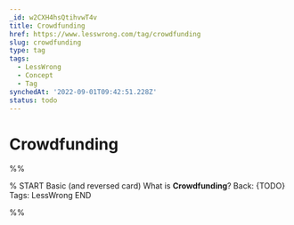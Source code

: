 ```yaml
---
_id: w2CXH4hsQtihvwT4v
title: Crowdfunding
href: https://www.lesswrong.com/tag/crowdfunding
slug: crowdfunding
type: tag
tags:
  - LessWrong
  - Concept
  - Tag
synchedAt: '2022-09-01T09:42:51.228Z'
status: todo
---
```


# Crowdfunding


%%

% START
Basic (and reversed card)
What is **Crowdfunding**?
Back: {TODO}
Tags: LessWrong
END
<!--ID: 1663157011600-->


%%
	
